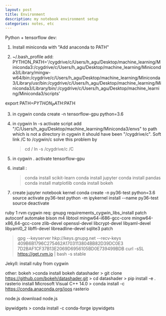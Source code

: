 ```yaml
---
layout: post
title: Environment  
description: my notebook environment setup
categories: notes, etc
---
```


Python + tensorflow dev:
1. Install miniconda with "Add anaconda to PATH" 

2. ~/.bash_profile add:
PYTHON_PATH='/cygdrive/c/Users/h_agu/Desktop/machine_learning/Miniconda3:/cygdrive/c/Users/h_agu/Desktop/machine_learning/Miniconda3/Library/mingw-w64/bin:/cygdrive/c/Users/h_agu/Desktop/machine_learning/Miniconda3/Library/usr/bin:/cygdrive/c/Users/h_agu/Desktop/machine_learning/Miniconda3/Library/bin/:/cygdrive/c/Users/h_agu/Desktop/machine_learning/Miniconda3/scripts'

export PATH=$PYTHON_PATH:$PATH
 
3. in cygwin 
	conda create -n tensorflow-gpu python=3.6
	
4. in cygwin
	ln -s 
	activate script add "/C/Users/h_agu/Desktop/machine_learning/Miniconda3/envs" to path which is not a directory in cygwin it should have been "/cygdrive/c".  Soft link /C to /cygwin/c 
	solve this problem by
	> cd /
	> ln -s /cygdrive/c /C
	

4. in cygwin
	. activate tensorflow-gpu

	
5. install :
	> conda install scikit-learn
	> conda install jupyter
	> conda install pandas
	> conda install matplotlib
	> conda install bokeh


6. create jupyter notebook kernel
conda create -n py36-test python=3.6
source activate py36-test
python -m ipykernel install --name py36-test
source deactivate


ruby
1 rvm
cygwin req:
gnupg
requirements_cygwin_libs_install patch autoconf automake bison m4 libtool mingw64-i686-gcc-core mingw64-x86_64-gcc-core zlib-devel 
openssl-devel libcrypt-devel libyaml-devel libyaml0_2 libffi-devel libreadline-devel sqlite3 patch
>gpg --keyserver hkp://keys.gnupg.net --recv-keys 409B6B1796C275462A1703113804BB82D39DC0E3 7D2BAF1CF37B13E2069D6956105BD0E739499BDB
>curl -sSL https://get.rvm.io | bash -s stable

Jekyll:
install ruby from cygwin


other:
bokeh
	>conda install bokeh
datashader
	> git clone https://github.com/bokeh/datashader.git
	> cd datashader
	> pip install -e .
rasterio
	install Microsoft Visual C++ 14.0 
	> conda install -c https://conda.anaconda.org/ioos rasterio

node.js
	download node.js
	
ipywidgets
	> conda install -c conda-forge ipywidgets